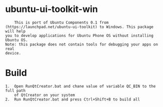 ubuntu-ui-toolkit-win
=====================
		This is port of Ubuntu Components 0.1 from
	(https://launchpad.net/ubuntu-ui-toolkit) to Windows. This package will help
	you to develop applications for Ubuntu Phone OS without installing Ubuntu OS.
 	Note: this package does not contain tools for debugging your apps on real
 	device.
Build
=====================
	1.	Open RunQtCreator.bat and chane value of variable QC_BIN to the full path
		of QtCreator on your system
	2.	Run RunQtCreator.bat and press Ctrl+Shift+B to build all
